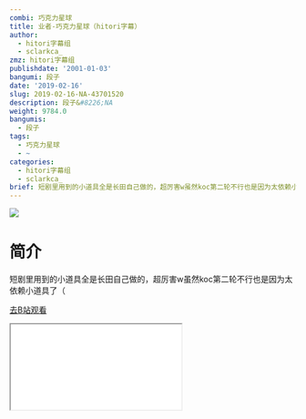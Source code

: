 ```yaml
---
combi: 巧克力星球
title: 业者-巧克力星球（hitori字幕）
author:
  - hitori字幕组
  - sclarkca_
zmz: hitori字幕组
publishdate: '2001-01-03'
bangumi: 段子
date: '2019-02-16'
slug: 2019-02-16-NA-43701520
description: 段子&#8226;NA
weight: 9784.0
bangumis:
  - 段子
tags:
  - 巧克力星球
  - ~
categories:
  - hitori字幕组
  - sclarkca_
brief: 短剧里用到的小道具全是长田自己做的，超厉害w虽然koc第二轮不行也是因为太依赖小道具了（
---
```

![](https://i.imgur.com/u1c56xB.jpg)
# 简介  
短剧里用到的小道具全是长田自己做的，超厉害w虽然koc第二轮不行也是因为太依赖小道具了（  

[去B站观看](https://www.bilibili.com/video/av43701520/)
<div class ="resp-container"><iframe class="testiframe" src="//player.bilibili.com/player.html?aid=43701520"", scrolling="no", allowfullscreen="true" > </iframe></div> 
